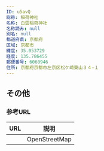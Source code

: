 ```yaml
---
ID: u5avQ
総称: 稲荷神社
名称: 白雲稲荷神社
名称読み: null
別名: null
都道府県: 京都府
区域: 京都市
緯度: 35.053729
経度: 135.786455
郵便番号: 6060946
住所: 京都府京都市左京区松ケ崎東山３４−１
---
```


## その他

### 参考URL

| URL | 説明          |
| --- | ------------- |
|     | OpenStreetMap |

